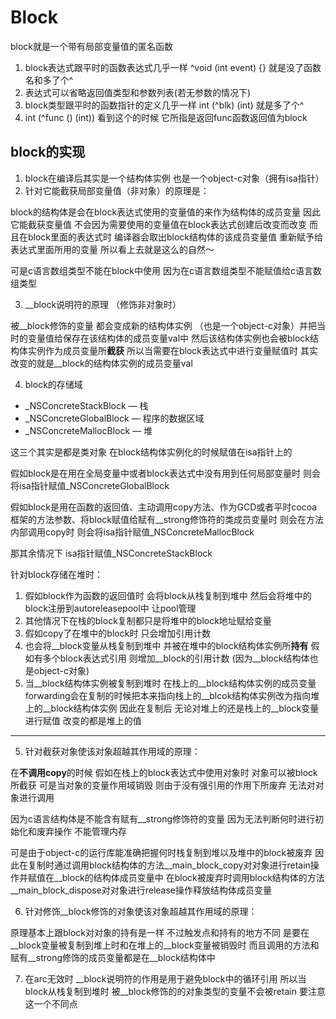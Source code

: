 # Block

block就是一个带有局部变量值的匿名函数

1. block表达式跟平时的函数表达式几乎一样 ^void (int event) {} 就是没了函数名和多了个^
2. 表达式可以省略返回值类型和参数列表(若无参数的情况下)
3. block类型跟平时的函数指针的定义几乎一样 int (^blk) (int) 就是多了个^
4. int (^func () (int)) 看到这个的时候 它所指是返回func函数返回值为block

## block的实现

1. block在编译后其实是一个结构体实例 也是一个object-c对象（拥有isa指针）
2. 针对它能截获局部变量值（非对象）的原理是：

block的结构体是会在block表达式使用的变量值的来作为结构体的成员变量 因此它能截获变量值 不会因为需要使用的变量值在block表达式创建后改变而改变 而且在block里面的表达式时 编译器会取出block结构体的该成员变量值 重新赋予给表达式里面所用的变量 所以看上去就是这么的自然～

可是c语言数组类型不能在block中使用 因为在c语言数组类型不能赋值给c语言数组类型

3. \_\_block说明符的原理 （修饰非对象时）

被\_\_block修饰的变量 都会变成新的结构体实例 （也是一个object-c对象）并把当时的变量值给保存在该结构体的成员变量val中 然后该结构体实例也会被block结构体实例作为成员变量所**截获** 所以当需要在block表达式中进行变量赋值时 其实改变的就是\_\_block的结构体实例的成员变量val

4. block的存储域

* _NSConcreteStackBlock  — 栈
* _NSConcreteGlobalBlock — 程序的数据区域
* _NSConcreteMallocBlock — 堆

这三个其实是都是类对象 在block结构体实例化的时候赋值在isa指针上的 

假如block是在用在全局变量中或者block表达式中没有用到任何局部变量时 则会将isa指针赋值_NSConcreteGlobalBlock

假如block是用在函数的返回值、主动调用copy方法、作为GCD或者平时cocoa框架的方法参数、将block赋值给赋有\_\_strong修饰符的类成员变量时 则会在方法内部调用copy时 则会将isa指针赋值_NSConcreteMallocBlock

那其余情况下 isa指针赋值_NSConcreteStackBlock 

针对block存储在堆时：

1. 假如block作为函数的返回值时 会将block从栈复制到堆中 然后会将堆中的block注册到autoreleasepool中 让pool管理
2. 其他情况下在栈的block复制都只是将堆中的block地址赋给变量
3. 假如copy了在堆中的block时 只会增加引用计数
4. 也会将\_\_block变量从栈复制到堆中 并被在堆中的block结构体实例所**持有** 假如有多个block表达式引用 则增加\_\_block的引用计数 (因为\_\_block结构体也是object-c对象)
5. 当\_\_block结构体实例被复制到堆时 在栈上的\_\_block结构体实例的成员变量forwarding会在复制的时候把本来指向栈上的\_\_blcok结构体实例改为指向堆上的\_\_block结构体实例 因此在复制后 无论对堆上的还是栈上的\_\_block变量进行赋值 改变的都是堆上的值

---

5. 针对截获对象使该对象超越其作用域的原理：

在**不调用copy**的时候 假如在栈上的block表达式中使用对象时 对象可以被block所截获 可是当对象的变量作用域销毁 则由于没有强引用的作用下所废弃 无法对对象进行调用

因为c语言结构体是不能含有赋有\_\_strong修饰符的变量 因为无法判断何时进行初始化和废弃操作 不能管理内存

可是由于object-c的运行库能准确把握何时栈复制到堆以及堆中的block被废弃 因此在复制时通过调用block结构体的方法\_\_main\_block\_copy对对象进行retain操作并赋值在\_\_block的结构体成员变量中 在block被废弃时调用block结构体的方法\_\_main\_block\_dispose对对象进行release操作释放结构体成员变量

6. 针对修饰\_\_block修饰的对象使该对象超越其作用域的原理：

原理基本上跟block对对象的持有是一样 不过触发点和持有的地方不同 是要在\_\_block变量被复制到堆上时和在堆上的\_\_block变量被销毁时 而且调用的方法和赋有\_\_strong修饰的成员变量都是在\_\_block结构体中

7. 在arc无效时 \_\_block说明符的作用是用于避免block中的循环引用 所以当block从栈复制到堆时 被\_\_block修饰的的对象类型的变量不会被retain 要注意这一个不同点
